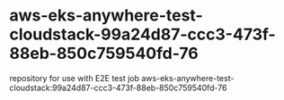 # aws-eks-anywhere-test-cloudstack-99a24d87-ccc3-473f-88eb-850c759540fd-76
repository for use with E2E test job aws-eks-anywhere-test-cloudstack:99a24d87-ccc3-473f-88eb-850c759540fd-76

